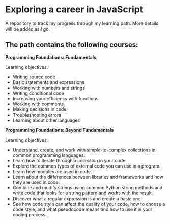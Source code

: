 # Exploring a career in JavaScript

A repository to track my progress through my learning path.
More details will be added as I go.

## The path contains the following courses:

**Programming Foundations: Fundamentals**

Learning objectives:

-   Writing source code
-   Basic statements and expressions
-   Working with numbers and strings
-   Writing conditional code
-   Increasing your efficiency with functions
-   Working with comments
-   Making decisions in code
-   Troubleshooting errors
-   Learning about other languages

**Programming Foundations: Beyond Fundamentals**

Learning objectives:

-   Understand, create, and work with simple-to-complex collections in common programming languages.
-   Learn how to iterate through a collection in your code.
-   Explore the common types of external code you can use in a program.
-   Learn how modules are used in code.
-   Learn about the differences between libraries and frameworks and how they are used in code.
-   Combine and modify strings using common Python string methods and write code that looks for a string pattern and works with the result.
-   Discover what a regular expression is and create a basic one.
-   See how code style can affect the quality of your code, how to choose a code style, and what pseudocode means and how to use it in your coding process.
